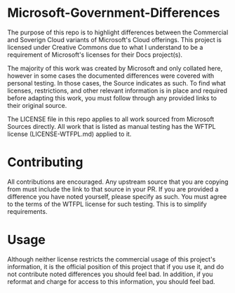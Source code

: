 # Microsoft-Government-Differences

The purpose of this repo is to highlight differences between the Commercial and Soverign Cloud variants of Microsoft's Cloud offerings. This project is licensed under Creative Commons due to what I understand to be a requirement of Microsoft's licenses for their Docs project(s).

The majority of this work was created by Microsoft and only collated here, however in some cases the documented differences were covered with personal testing. In those cases, the Source indicates as such. To find what licenses, restrictions, and other relevant information is in place and required before adapting this work, you must follow through any provided links to their original source.

The LICENSE file in this repo applies to all work sourced from Microsoft Sources directly. All work that is listed as manual testing has the WFTPL license (LICENSE-WTFPL.md) applied to it.

# Contributing
All contributions are encouraged. Any upstream source that you are copying from must include the link to that source in your PR. If you are provided a difference you have noted yourself, please specify as such. You must agree to the terms of the WTFPL license for such testing. This is to simplify requirements.

# Usage
Although neither license restricts the commercial usage of this project's information, it is the official position of this project that if you use it, and do not contribute noted differences you should feel bad. In addition, if you reformat and charge for access to this information, you should feel bad.
